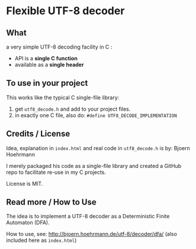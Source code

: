 # Flexible UTF-8 decoder

## What 

a very simple UTF-8 decoding facility in C :

- API is a **single C function**
- available as a **single header**

## To use in your project

This works like the typical C single-file library:

1. get `utf8_decode.h` and add to your project files.
2. in exactly one C file, also do: `#define UTF8_DECODE_IMPLEMENTATION`

## Credits / License

Idea, explanation in `index.html` and real code in `utf8_decode.h` is by: Bjoern Hoehrmann

I merely packaged his code as a single-file library and created a GitHub repo to facilitate re-use in my C projects.

License is MIT.

## Read more / How to Use

The idea is to implement a UTF-8 decoder as a Deterministic Finite Automaton (DFA).

How to use, see: http://bjoern.hoehrmann.de/utf-8/decoder/dfa/ (also included here as `index.html`)
